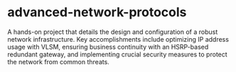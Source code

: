 # advanced-network-protocols
A hands-on project that details the design and configuration of a robust network infrastructure. Key accomplishments include optimizing IP address usage with VLSM, ensuring business continuity with an HSRP-based redundant gateway, and implementing crucial security measures to protect the network from common threats.
